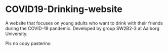 # COVID19-Drinking-website
A website that focuses on young adults who want to drink with their friends during the COVID-19 pandemic. Developed by group SW2B2-3 at Aalborg University.


Pls no copy pasterino

